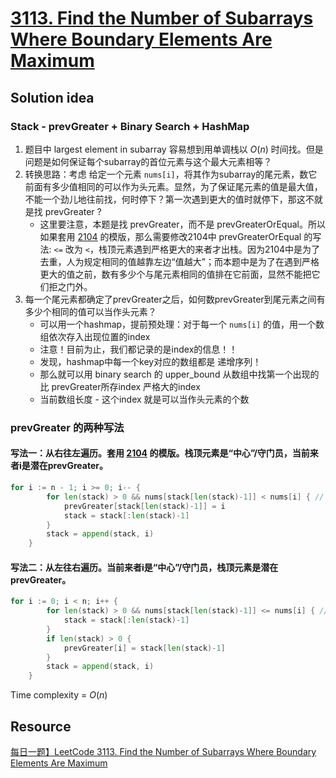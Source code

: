 # [3113. Find the Number of Subarrays Where Boundary Elements Are Maximum](https://leetcode.com/problems/find-the-number-of-subarrays-where-boundary-elements-are-maximum/description/)

## Solution idea
### Stack - prevGreater + Binary Search + HashMap
1. 题目中 largest element in subarray 容易想到用单调栈以 $O(n)$ 时间找。但是问题是如何保证每个subarray的首位元素与这个最大元素相等？
2. 转换思路：考虑 给定一个元素 `nums[i]`，将其作为subarray的尾元素，数它前面有多少值相同的可以作为头元素。显然，为了保证尾元素的值是最大值，不能一个劲儿地往前找，何时停下？第一次遇到更大的值时就停下，那这不就是找 prevGreater ?
    - 这里要注意，本题是找 prevGreater，而不是 prevGreaterOrEqual。所以如果套用 [2104](https://github.com/szhou12/leetcode-go/tree/main/leetcode/2104-Sum-of-Subarray-Ranges) 的模版，那么需要修改2104中 prevGreaterOrEqual 的写法: `<=` 改为 `<`，栈顶元素遇到严格更大的来者才出栈。因为2104中是为了去重，人为规定相同的值越靠左边“值越大”；而本题中是为了在遇到严格更大的值之前，数有多少个与尾元素相同的值排在它前面，显然不能把它们拒之门外。
3. 每一个尾元素都确定了prevGreater之后，如何数prevGreater到尾元素之间有多少个相同的值可以当作头元素？
    - 可以用一个hashmap，提前预处理：对于每一个 `nums[i]` 的值，用一个数组依次存入出现位置的index
    - 注意！目前为止，我们都记录的是index的信息！！
    - 发现，hashmap中每一个key对应的数组都是 递增序列！
    - 那么就可以用 binary search 的 upper_bound 从数组中找第一个出现的比 prevGreater所存index 严格大的index
    - 当前数组长度 - 这个index 就是可以当作头元素的个数

### prevGreater 的两种写法
#### 写法一：从右往左遍历。套用 [2104](https://github.com/szhou12/leetcode-go/tree/main/leetcode/2104-Sum-of-Subarray-Ranges) 的模版。栈顶元素是“中心”/守门员，当前来者i是潜在prevGreater。
```go
for i := n - 1; i >= 0; i-- {
		for len(stack) > 0 && nums[stack[len(stack)-1]] < nums[i] { // 注意：这里不是 <=
			prevGreater[stack[len(stack)-1]] = i
			stack = stack[:len(stack)-1]
		}
		stack = append(stack, i)
	}
```

#### 写法二：从左往右遍历。当前来者i是“中心”/守门员，栈顶元素是潜在prevGreater。
```go
for i := 0; i < n; i++ {
		for len(stack) > 0 && nums[stack[len(stack)-1]] <= nums[i] { // 注意：这里是 <=
			stack = stack[:len(stack)-1]
		}
		if len(stack) > 0 {
			prevGreater[i] = stack[len(stack)-1]
		}
		stack = append(stack, i)
	}
```

Time complexity = $O(n)$

## Resource
[每日一题】LeetCode 3113. Find the Number of Subarrays Where Boundary Elements Are Maximum](https://www.youtube.com/watch?v=FViZk7J_SHE&ab_channel=HuifengGuan)